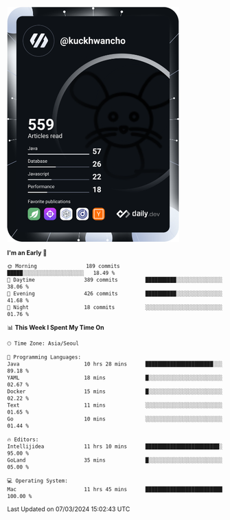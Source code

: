 <a href="https://app.daily.dev/kuckhwancho"><img src="https://github.com/kuckjwi0928/kuckjwi0928/blob/master/devcard.svg" width="400" alt="Kuckjwi Devcard"/></a>

<!--START_SECTION:waka-->
**I'm an Early 🐤** 

```text
🌞 Morning                189 commits         █████░░░░░░░░░░░░░░░░░░░░   18.49 % 
🌆 Daytime                389 commits         ██████████░░░░░░░░░░░░░░░   38.06 % 
🌃 Evening                426 commits         ██████████░░░░░░░░░░░░░░░   41.68 % 
🌙 Night                  18 commits          ░░░░░░░░░░░░░░░░░░░░░░░░░   01.76 % 
```


📊 **This Week I Spent My Time On** 

```text
🕑︎ Time Zone: Asia/Seoul

💬 Programming Languages: 
Java                     10 hrs 28 mins      ██████████████████████░░░   89.18 % 
YAML                     18 mins             █░░░░░░░░░░░░░░░░░░░░░░░░   02.67 % 
Docker                   15 mins             █░░░░░░░░░░░░░░░░░░░░░░░░   02.22 % 
Text                     11 mins             ░░░░░░░░░░░░░░░░░░░░░░░░░   01.65 % 
Go                       10 mins             ░░░░░░░░░░░░░░░░░░░░░░░░░   01.44 % 

🔥 Editors: 
Intellijidea             11 hrs 10 mins      ████████████████████████░   95.00 % 
GoLand                   35 mins             █░░░░░░░░░░░░░░░░░░░░░░░░   05.00 % 

💻 Operating System: 
Mac                      11 hrs 45 mins      █████████████████████████   100.00 % 
```


 Last Updated on 07/03/2024 15:02:43 UTC
<!--END_SECTION:waka-->
